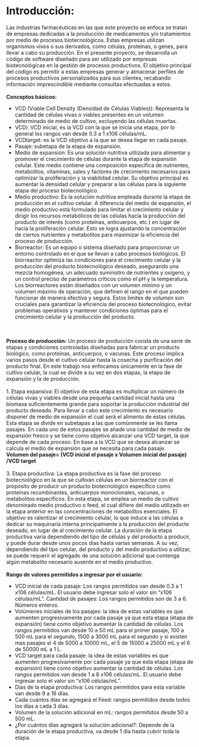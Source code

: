 <h1>Introducción:</h1>
Las industrias farmacéuticas en las que este proyecto se enfoca se tratan de empresas dedicadas a la producción de medicamentos y/o tratamientos por medio de procesos biotecnológicos. 
Estas empresas utilizan organismos vivos o sus derivados, como células, proteínas, o genes, para llevar a cabo su producción.
En el presente proyecto, se desarrolla un código de software diseñado para ser utilizado por empresas biotecnológicas en la gestión de procesos productivos. 
El objetivo principal del código es permitir a estas empresas generar y almacenar perfiles de procesos productivos personalizados para sus clientes, recabando información imprescindible mediante consultas efectuadas a estos.
<br>
<br>
<b>Conceptos básicos:</b>
<br>
<ul>
<li>VCD (Viable Cell Density (Densidad de Células Viables)): Representa la cantidad de células vivas o viables presentes en un volumen determinado de medio de cultivo, excluyendo las células muertas.</li>
<li>
VCDi: VCD inicial, es la VCD con la que se inicia una etapa, por lo general los rangos van desde 0.3 a 1 x106 células/mL.</li>
<li>
VCDtarget: es la VCD objetivo a la que se desea llegar en cada pasaje.</li>
<li>
Pasaje: subetapa de la etapa de expansión.</li>
<li>  
Medio de expansión: Es una solución nutritiva utilizada para alimentar y promover el crecimiento de células durante la etapa de expansión celular. Este medio contiene una composición específica de nutrientes, metabolitos, vitaminas, sales y factores de crecimiento necesarios para optimizar la proliferación y la viabilidad celular. Su objetivo principal es aumentar la densidad celular y preparar a las células para la siguiente etapa del proceso biotecnológico.</li>
<li>Medio productivo: Es la solución nutritiva empleada durante la etapa de producción en el cultivo celular. A diferencia del medio de expansión, el medio productivo está formulado para limitar el crecimiento celular y dirigir los recursos metabólicos de las células hacia la producción del producto de interés (como proteínas, anticuerpos, etc.) en lugar de hacia la proliferación celular. Esto se logra ajustando la concentración de ciertos nutrientes y metabolitos para maximizar la eficiencia del proceso de producción.</li>
<li>Biorreactor: Es un equipo o sistema diseñado para proporcionar un entorno controlado en el que se llevan a cabo procesos biológicos. El biorreactor optimiza las condiciones para el crecimiento celular y la producción del producto biotecnológico deseado, asegurando una mezcla homogénea, un adecuado suministro de nutrientes y oxígeno, y un control preciso de parámetros críticos como el pH y la temperatura. 
Los biorreactores están diseñados con un volumen mínimo y un volumen máximo de operación, que definen el rango en el que pueden funcionar de manera efectiva y segura. Estos límites de volumen son cruciales para garantizar la eficiencia del proceso biotecnológico, evitar problemas operativos y mantener condiciones óptimas para el crecimiento celular y la producción del producto.</li>
</ul>
<br>
<br>
<b>Proceso de producción:</b>
Un proceso de producción consta de una serie de etapas y condiciones controladas diseñadas para fabricar un producto biológico, como proteínas, anticuerpos, o vacunas. Este proceso implica varios pasos desde el cultivo celular hasta la cosecha y purificación del producto final.
En este trabajo nos enfocamos únicamente en la fase de cultivo celular, la cual se divide a su vez en dos etapas, la etapa de expansión y la de producción.
<br>
<br>
1.	Etapa expansiva:
El objetivo de esta etapa es multiplicar un número de células vivas y viables desde una pequeña cantidad inicial hasta una biomasa suficientemente grande para soportar la producción industrial del producto deseado. 
Para llevar a cabo este crecimiento es necesario disponer de medio de expansión el cual será el alimento de estas células. 
Esta etapa se divide en subetapas a las que comúnmente se les llama pasajes. En cada uno de estos pasajes se añade una cantidad de medio de expansión fresco y se tiene como objetivo alcanzar una VCD target, la que depende de cada proceso. 
En base a la VCD que se desea alcanzar se calcula el medio de expansión que se necesita para cada pasaje.
<br>
<b>Volumen del pasaje= (VCD inicial el pasaje x Volumen inicial del pasaje) /VCD target</b>
<br>
<br>
3.	Etapa productiva:
La etapa productiva es la fase del proceso biotecnológico en la que se cultivan células en un biorreactor con el propósito de producir un producto biotecnológico específico como proteínas recombinantes, anticuerpos monoclonales, vacunas, o metabolitos específicos. 
En esta etapa, se emplea un medio de cultivo denominado medio productivo o feed, el cual difiere del medio utilizado en la etapa anterior en las concentraciones de metabolitos esenciales. El objetivo es ralentizar el crecimiento celular, lo que induce a las células a dedicar su maquinaria interna principalmente a la producción del producto deseado, en lugar de al crecimiento celular. 
La duración de la etapa productiva varía dependiendo del tipo de células y del producto a producir, y puede durar desde unos pocos días hasta varias semanas.
A su vez, dependiendo del tipo celular, del producto y del medio productivo a utilizar, se puede requerir el agregado de una solución adicional que contenga algún metabolito necesario ausente en el medio productivo.
 <br>
 <br>
<b>Rango de valores permitidos a ingresar por el usuario:</b>
<ul>
<li>
VCD inicial de cada pasaje: Los rangos permitidos van desde 0.3 a 1 x106 células/mL. El usuario debe ingresar solo el valor sin “x106 células/mL”.
Cantidad de pasajes: Los rangos permitidos son de 3 a 6. Números enteros.</li>
<li>
Volúmenes iniciales de los pasajes: la idea de estas variables es que aumenten progresivamente por cada pasaje ya que esta etapa (etapa de expansión) tiene como objetivo aumentar la cantidad de células. Los rangos permitidos van desde 10 a 50 mL para el primer pasaje, 100 a 500 mL para el segundo, 1500 a 3000 mL para el segundo y si existen mas pasajes el 4 de 5000 a 10000 mL, el 5 de 15000 a 25000 mL y el 6 de 50000 mL a 1 L. </li>
<li>
VCD target para cada pasaje: la idea de estas variables es que aumenten progresivamente por cada pasaje ya que esta etapa (etapa de expansión) tiene como objetivo aumentar la cantidad de células. Los rangos permitidos van desde 1 a 8 x106 células/mL. El usuario debe ingresar solo el valor sin “x106 células/mL”. </li>
<li>
Días de la etapa productiva: Los rangos permitidos para esta variable van desde 9 a 16 días.</li>
<li>
Cada cuántos días se agregará el Feed: rangos permitidos desde todos los días a cada 3 días.</li>
<li>
Volumen de la solución adicional en mL: rangos permitidos desde 50 a 500 mL.</li>
<li>
¿Por cuántos días agregará la solución adicional?: Depende de la duración de la etapa productiva, va desde 1 día hasta cubrir toda la etapa.</li>
</ul>
